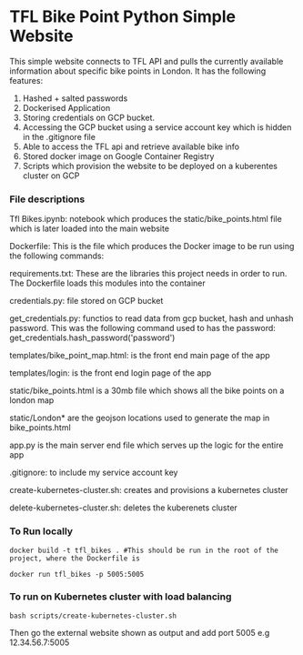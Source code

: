 # TFL Bike Point Python Simple Website

This simple website connects to TFL API and pulls the currently available information about specific bike points in London. It has the following features:

1. Hashed + salted passwords
2. Dockerised Application
3. Storing credentials on GCP bucket.
4. Accessing the GCP bucket using a service account key which is hidden in the .gitignore file
5. Able to access the TFL api and retrieve available bike info
6. Stored docker image on Google Container Registry
7. Scripts which provision the website to be deployed on a kuberentes cluster on GCP

### File descriptions

Tfl Bikes.ipynb: notebook which produces the static/bike_points.html file which is later loaded into the main website

Dockerfile: This is the file which produces the Docker image to be run using the following commands:


requirements.txt: These are the libraries this project needs in order to run. The Dockerfile loads this modules into the container

credentials.py: file stored on GCP bucket

get_credentials.py: functios to read data from gcp bucket, hash and unhash password. This was the following command used to has the password:
get_credentials.hash_password('password')

templates/bike_point_map.html: is the front end main page of the app

templates/login: is the front end login page of the app

static/bike_points.html is a 30mb file which shows all the bike points on a london map

static/London* are the geojson locations used to generate the map in bike_points.html

app.py is the main server end file which serves up the logic for the entire app

.gitignore: to include my service account key

create-kubernetes-cluster.sh: creates and provisions a kubernetes cluster

delete-kubernetes-cluster.sh: deletes the kuberenets cluster

### To Run locally
```
docker build -t tfl_bikes . #This should be run in the root of the project, where the Dockerfile is

docker run tfl_bikes -p 5005:5005
```

### To run on Kubernetes cluster with load balancing
```
bash scripts/create-kubernetes-cluster.sh
```
Then go the external website shown as output and add port 5005 e.g 12.34.56.7:5005
